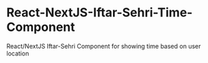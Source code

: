 # React-NextJS-Iftar-Sehri-Time-Component
React/NextJS Iftar-Sehri Component for showing time based on user location

